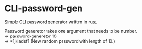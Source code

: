 # CLI-password-gen
Simple CLI password generator written in rust.

Password generetor takes one argument that needs to be number. <br>
  -> password-generetor 10 <br>
  -> *1jkladsf1 (New random password with length of 10.)
